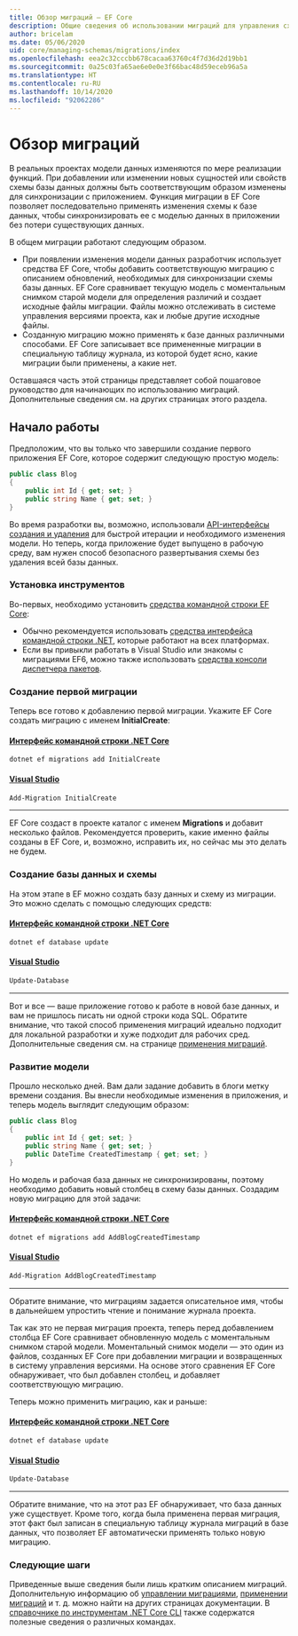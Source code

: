 ```yaml
---
title: Обзор миграций — EF Core
description: Общие сведения об использовании миграций для управления схемами базы данных с помощью Entity Framework Core
author: bricelam
ms.date: 05/06/2020
uid: core/managing-schemas/migrations/index
ms.openlocfilehash: eea2c32cccbb678cacaa63760c4f7d36d2d19bb1
ms.sourcegitcommit: 0a25c03fa65ae6e0e0e3f66bac48d59eceb96a5a
ms.translationtype: HT
ms.contentlocale: ru-RU
ms.lasthandoff: 10/14/2020
ms.locfileid: "92062286"
---
```

# <a name="migrations-overview"></a>Обзор миграций

В реальных проектах модели данных изменяются по мере реализации функций. При добавлении или изменении новых сущностей или свойств схемы базы данных должны быть соответствующим образом изменены для синхронизации с приложением. Функция миграции в EF Core позволяет последовательно применять изменения схемы к базе данных, чтобы синхронизировать ее с моделью данных в приложении без потери существующих данных.

В общем миграции работают следующим образом.

* При появлении изменения модели данных разработчик использует средства EF Core, чтобы добавить соответствующую миграцию с описанием обновлений, необходимых для синхронизации схемы базы данных. EF Core сравнивает текущую модель с моментальным снимком старой модели для определения различий и создает исходные файлы миграции. Файлы можно отслеживать в системе управления версиями проекта, как и любые другие исходные файлы.
* Созданную миграцию можно применять к базе данных различными способами. EF Core записывает все примененные миграции в специальную таблицу журнала, из которой будет ясно, какие миграции были применены, а какие нет.

Оставшаяся часть этой страницы представляет собой пошаговое руководство для начинающих по использованию миграций. Дополнительные сведения см. на других страницах этого раздела.

## <a name="getting-started"></a>Начало работы

Предположим, что вы только что завершили создание первого приложения EF Core, которое содержит следующую простую модель:

```csharp
public class Blog
{
    public int Id { get; set; }
    public string Name { get; set; }
}
```

Во время разработки вы, возможно, использовали [API-интерфейсы создания и удаления](xref:core/managing-schemas/ensure-created) для быстрой итерации и необходимого изменения модели. Но теперь, когда приложение будет выпущено в рабочую среду, вам нужен способ безопасного развертывания схемы без удаления всей базы данных.

### <a name="install-the-tools"></a>Установка инструментов

Во-первых, необходимо установить [средства командной строки EF Core](xref:core/miscellaneous/cli/index):

* Обычно рекомендуется использовать [средства интерфейса командной строки .NET](xref:core/miscellaneous/cli/dotnet), которые работают на всех платформах.
* Если вы привыкли работать в Visual Studio или знакомы с миграциями EF6, можно также использовать [средства консоли диспетчера пакетов](xref:core/miscellaneous/cli/powershell).

### <a name="create-your-first-migration"></a>Создание первой миграции

Теперь все готово к добавлению первой миграции. Укажите EF Core создать миграцию с именем **InitialCreate**:

#### <a name="net-core-cli"></a>[Интерфейс командной строки .NET Core](#tab/dotnet-core-cli)

```dotnetcli
dotnet ef migrations add InitialCreate
```

#### <a name="visual-studio"></a>[Visual Studio](#tab/vs)

```powershell
Add-Migration InitialCreate
```

***

EF Core создаст в проекте каталог с именем **Migrations** и добавит несколько файлов. Рекомендуется проверить, какие именно файлы созданы в EF Core, и, возможно, исправить их, но сейчас мы это делать не будем.

### <a name="create-your-database-and-schema"></a>Создание базы данных и схемы

На этом этапе в EF можно создать базу данных и схему из миграции. Это можно сделать с помощью следующих средств:

#### <a name="net-core-cli"></a>[Интерфейс командной строки .NET Core](#tab/dotnet-core-cli)

```dotnetcli
dotnet ef database update
```
#### <a name="visual-studio"></a>[Visual Studio](#tab/vs)

```powershell
Update-Database
```

***

Вот и все — ваше приложение готово к работе в новой базе данных, и вам не пришлось писать ни одной строки кода SQL. Обратите внимание, что такой способ применения миграций идеально подходит для локальной разработки и хуже подходит для рабочих сред. Дополнительные сведения см. на странице [применения миграций](xref:core/managing-schemas/migrations/applying).

### <a name="evolving-your-model"></a>Развитие модели

Прошло несколько дней. Вам дали задание добавить в блоги метку времени создания. Вы внесли необходимые изменения в приложения, и теперь модель выглядит следующим образом:

```csharp
public class Blog
{
    public int Id { get; set; }
    public string Name { get; set; }
    public DateTime CreatedTimestamp { get; set; }
}
```

Но модель и рабочая база данных не синхронизированы, поэтому необходимо добавить новый столбец в схему базы данных. Создадим новую миграцию для этой задачи:

#### <a name="net-core-cli"></a>[Интерфейс командной строки .NET Core](#tab/dotnet-core-cli)

```dotnetcli
dotnet ef migrations add AddBlogCreatedTimestamp
```

#### <a name="visual-studio"></a>[Visual Studio](#tab/vs)

```powershell
Add-Migration AddBlogCreatedTimestamp
```

***

Обратите внимание, что миграциям задается описательное имя, чтобы в дальнейшем упростить чтение и понимание журнала проекта.

Так как это не первая миграция проекта, теперь перед добавлением столбца EF Core сравнивает обновленную модель с моментальным снимком старой модели. Моментальный снимок модели — это один из файлов, созданных EF Core при добавлении миграции и возвращенных в систему управления версиями. На основе этого сравнения EF Core обнаруживает, что был добавлен столбец, и добавляет соответствующую миграцию.

Теперь можно применить миграцию, как и раньше:

#### <a name="net-core-cli"></a>[Интерфейс командной строки .NET Core](#tab/dotnet-core-cli)

```dotnetcli
dotnet ef database update
```
#### <a name="visual-studio"></a>[Visual Studio](#tab/vs)

```powershell
Update-Database
```

***

Обратите внимание, что на этот раз EF обнаруживает, что база данных уже существует. Кроме того, когда была применена первая миграция, этот факт был записан в специальную таблицу журнала миграций в базе данных, что позволяет EF автоматически применять только новую миграцию.

### <a name="next-steps"></a>Следующие шаги

Приведенные выше сведения были лишь кратким описанием миграций. Дополнительную информацию об [управлении миграциями](xref:core/managing-schemas/migrations/managing), [применении миграций](xref:core/managing-schemas/migrations/applying) и т. д. можно найти на других страницах документации. В [справочнике по инструментам .NET Core CLI](xref:core/miscellaneous/cli/index) также содержатся полезные сведения о различных командах.
